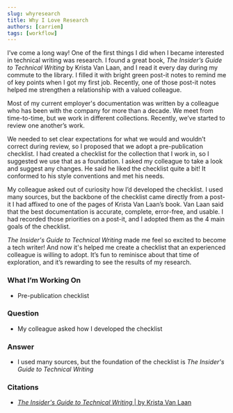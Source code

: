 ```yaml
---
slug: whyresearch
title: Why I Love Research
authors: [carriem]
tags: [workflow]
---
```


I’ve come a long way! One of the first things I did when I became interested in technical writing was research. I found a great book, *The Insider’s Guide to Technical Writing* by Krista Van Laan, and I read it every day during my commute to the library. I filled it with bright green post-it notes to remind me of key points when I got my first job. Recently, one of those post-it notes helped me strengthen a relationship with a valued colleague.

Most of my current employer's documentation was written by a colleague who has been with the company for more than a decade. We meet from time-to-time, but we work in different collections. Recently, we’ve started to review one another’s work.

We needed to set clear expectations for what we would and wouldn’t correct during review, so I proposed that we adopt a pre-publication checklist. I had created a checklist for the collection that I work in, so I suggested we use that as a foundation. I asked my colleague to take a look and suggest any changes. He said he liked the checklist quite a bit! It conformed to his style conventions and met his needs.

My colleague asked out of curiosity how I’d developed the checklist. I used many sources, but the backbone of the checklist came directly from a post-it I had affixed to one of the pages of Krista Van Laan’s book. Van Laan said that the best documentation is accurate, complete, error-free, and usable. I had recorded those priorities on a post-it, and I adopted them as the 4 main goals of the checklist.

*The Insider's Guide to Technical Writing* made me feel so excited to become a tech writer! And now it's helped me create a checklist that an experienced colleague is willing to adopt. It’s fun to reminisce about that time of exploration, and it’s rewarding to see the results of my research.

### What I’m Working On

* Pre-publication checklist

### Question

* My colleague asked how I developed the checklist

### Answer

* I used many sources, but the foundation of the checklist is *The Insider's Guide to Technical Writing*

### Citations

* [*The Insider's Guide to Technical Writing* | by Krista Van Laan](https://bookshop.org/p/books/the-insider-s-guide-to-technical-writing-krista-van-laan/18378904?ean=9781937434786)
